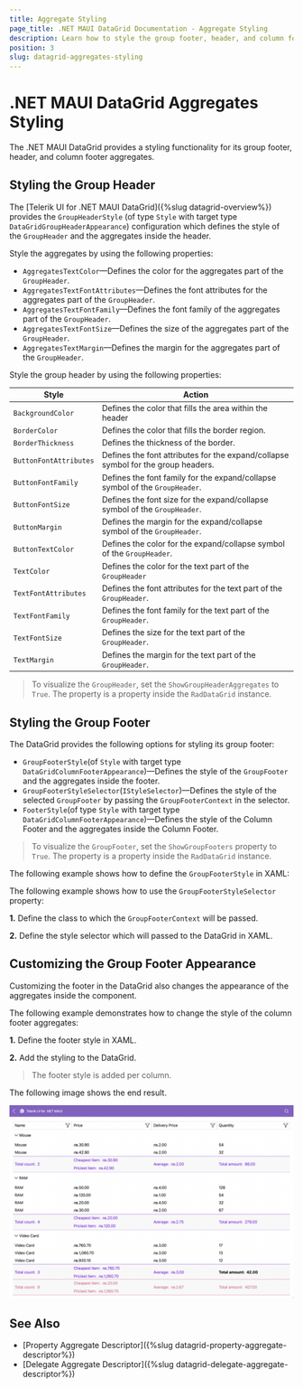 ```yaml
---
title: Aggregate Styling
page_title: .NET MAUI DataGrid Documentation - Aggregate Styling
description: Learn how to style the group footer, header, and column footer of the Telerik UI for .NET MAUI DataGrid when its data is aggregated.
position: 3
slug: datagrid-aggregates-styling
---
```


# .NET MAUI DataGrid Aggregates Styling

The .NET MAUI DataGrid provides a styling functionality for its group footer, header, and column footer aggregates.

## Styling the Group Header

The [Telerik UI for .NET MAUI DataGrid]({%slug datagrid-overview%}) provides the `GroupHeaderStyle` (of type `Style` with target type `DataGridGroupHeaderAppearance`) configuration which defines the style of the `GroupHeader` and the aggregates inside the header. 

Style the aggregates by using the following properties:

* `AggregatesTextColor`&mdash;Defines the color for the aggregates part of the `GroupHeader`.
* `AggregatesTextFontAttributes`&mdash;Defines the font attributes for the aggregates part of the `GroupHeader`.
* `AggregatesTextFontFamily`&mdash;Defines the font family of the aggregates part of the `GroupHeader`.
* `AggregatesTextFontSize`&mdash;Defines the size of the aggregates part of the `GroupHeader`.
* `AggregatesTextMargin`&mdash;Defines the margin for the aggregates part of the `GroupHeader`.

Style the group header by using the following properties:

| Style  | Action 		   |
|----------------------|-------------------|
| `BackgroundColor` | Defines the color that fills the area within the header |
| `BorderColor`| Defines the color that fills the border region. |
| `BorderThickness` | Defines the thickness of the border. |
| `ButtonFontAttributes` | Defines the font attributes for the expand/collapse symbol for the group headers. |
| `ButtonFontFamily` | Defines the font family for the  expand/collapse symbol of the `GroupHeader`. |
| `ButtonFontSize` | Defines the font size for the expand/collapse symbol of the `GroupHeader`. |
| `ButtonMargin` | Defines the margin for the expand/collapse symbol of the `GroupHeader`. |
| `ButtonTextColor` | Defines the color for the expand/collapse symbol of the `GroupHeader`. |
| `TextColor` | Defines the color for the text part of the `GroupHeader` |
| `TextFontAttributes` | Defines the font attributes for the text part of the `GroupHeader`. |
| `TextFontFamily` | Defines the font family for the text part of the `GroupHeader`. |
| `TextFontSize` | Defines the size for the text part of the `GroupHeader`. |
| `TextMargin` | Defines the margin for the text part of the `GroupHeader`. |

> To visualize the `GroupHeader`, set the `ShowGroupHeaderAggregates` to `True`. The property is a property inside the `RadDataGrid` instance.

## Styling the Group Footer

The DataGrid provides the following options for styling its group footer:

* `GroupFooterStyle`(of `Style` with target type `DataGridColumnFooterAppearance`)&mdash;Defines the style of the `GroupFooter` and the aggregates inside the footer.
* `GroupFooterStyleSelector`(`IStyleSelector`)&mdash;Defines the style of the selected `GroupFooter` by passing the `GroupFooterContext` in the selector.
* `FooterStyle`(of type `Style` with target type `DataGridColumnFooterAppearance`)&mdash;Defines the style of the Column Footer and the aggregates inside the Column Footer.

> To visualize the `GroupFooter`, set the `ShowGroupFooters` property to `True`. The property is a property inside the `RadDataGrid` instance.

The following example shows how to define the `GroupFooterStyle` in XAML:

<snippet id='datagrid-group-aggregate-styling-example'/>

The following example shows how to use the `GroupFooterStyleSelector` property:

**1.** Define the class to which the `GroupFooterContext` will be passed.

<snippet id='datagrid-group-aggregate-style-selector'/>

**2.** Define the style selector which will passed to the DataGrid in XAML.

<snippet id='datagrid-group-aggregate-style-selector-xaml'/>

## Customizing the Group Footer Appearance

Customizing the footer in the DataGrid also changes the appearance of the aggregates inside the component.

The following example demonstrates how to change the style of the column footer aggregates:

**1.** Define the footer style in XAML.

<snippet id='datagrid-column-aggregate-styling-example'/>

**2.** Add the styling to the DataGrid.

<snippet id='datagrid-aggregate-styling-example'/>

> The footer style is added per column.

The following image shows the end result.

![Group Aggregate Style](../images/datagrid-grouping-aggregates.png)

## See Also

- [Property Aggregate Descriptor]({%slug datagrid-property-aggregate-descriptor%})
- [Delegate Aggregate Descriptor]({%slug datagrid-delegate-aggregate-descriptor%})
